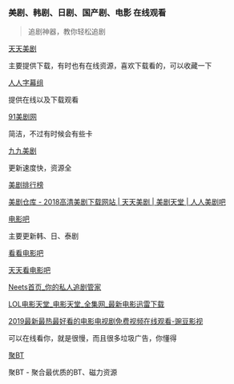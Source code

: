 ### 美剧、韩剧、日剧、国产剧、电影 在线观看

>  追剧神器，教你轻松追剧

[天天美剧](http://www.ttzmz.vip/)

主要提供下载，有时也有在线资源，喜欢下载看的，可以收藏一下

[人人字幕组](http://www.zmz2019.com/)

提供在线以及下载观看

[91美剧网](https://91mjw.com/)

简洁，不过有时候会有些卡

[九九美剧](https://www.99meijutv.com/)

更新速度快，资源全

[美剧排行榜](https://www.meijutop.com/)

[美剧仓库 - 2018高清美剧下载网站 | 天天美剧 | 美剧天堂 | 人人美剧吧](http://www.meijuck.com/)

[电影吧](http://www.dianyingbars.com/)

主要更新韩、日、泰剧

[看看电影吧](http://kkdy8.vip/)

[天天看电影吧](http://www.ttkdyb.com/)

[Neets首页_你的私人追剧管家](https://neets.cc/)

[LOL电影天堂_电影天堂_全集网_最新电影迅雷下载](https://www.loldytt.com/)

[2019最新最热最好看的电影电视剧免费视频在线观看-豌豆影视](https://www.wandouys.com/)

可以在线看你，就是很慢，而且很多垃圾广告，你懂得

[聚BT](https://www.jubt.net/cn/index.html#)

聚BT - 聚合最优质的BT、磁力资源
